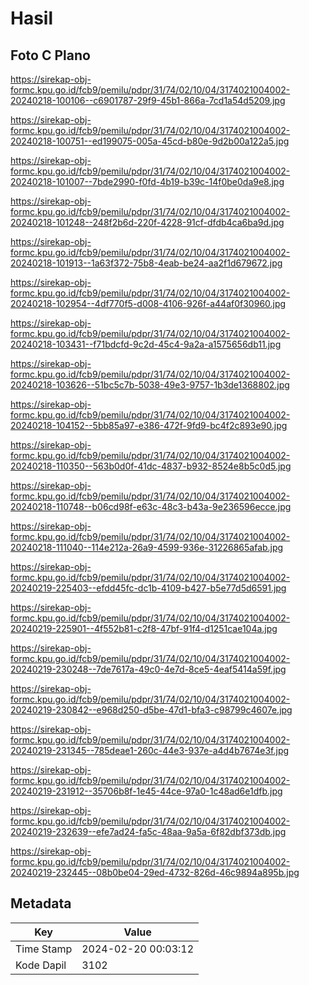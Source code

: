 # Hasil

## Foto C Plano

https://sirekap-obj-formc.kpu.go.id/fcb9/pemilu/pdpr/31/74/02/10/04/3174021004002-20240218-100106--c6901787-29f9-45b1-866a-7cd1a54d5209.jpg

https://sirekap-obj-formc.kpu.go.id/fcb9/pemilu/pdpr/31/74/02/10/04/3174021004002-20240218-100751--ed199075-005a-45cd-b80e-9d2b00a122a5.jpg

https://sirekap-obj-formc.kpu.go.id/fcb9/pemilu/pdpr/31/74/02/10/04/3174021004002-20240218-101007--7bde2990-f0fd-4b19-b39c-14f0be0da9e8.jpg

https://sirekap-obj-formc.kpu.go.id/fcb9/pemilu/pdpr/31/74/02/10/04/3174021004002-20240218-101248--248f2b6d-220f-4228-91cf-dfdb4ca6ba9d.jpg

https://sirekap-obj-formc.kpu.go.id/fcb9/pemilu/pdpr/31/74/02/10/04/3174021004002-20240218-101913--1a63f372-75b8-4eab-be24-aa2f1d679672.jpg

https://sirekap-obj-formc.kpu.go.id/fcb9/pemilu/pdpr/31/74/02/10/04/3174021004002-20240218-102954--4df770f5-d008-4106-926f-a44af0f30960.jpg

https://sirekap-obj-formc.kpu.go.id/fcb9/pemilu/pdpr/31/74/02/10/04/3174021004002-20240218-103431--f71bdcfd-9c2d-45c4-9a2a-a1575656db11.jpg

https://sirekap-obj-formc.kpu.go.id/fcb9/pemilu/pdpr/31/74/02/10/04/3174021004002-20240218-103626--51bc5c7b-5038-49e3-9757-1b3de1368802.jpg

https://sirekap-obj-formc.kpu.go.id/fcb9/pemilu/pdpr/31/74/02/10/04/3174021004002-20240218-104152--5bb85a97-e386-472f-9fd9-bc4f2c893e90.jpg

https://sirekap-obj-formc.kpu.go.id/fcb9/pemilu/pdpr/31/74/02/10/04/3174021004002-20240218-110350--563b0d0f-41dc-4837-b932-8524e8b5c0d5.jpg

https://sirekap-obj-formc.kpu.go.id/fcb9/pemilu/pdpr/31/74/02/10/04/3174021004002-20240218-110748--b06cd98f-e63c-48c3-b43a-9e236596ecce.jpg

https://sirekap-obj-formc.kpu.go.id/fcb9/pemilu/pdpr/31/74/02/10/04/3174021004002-20240218-111040--114e212a-26a9-4599-936e-31226865afab.jpg

https://sirekap-obj-formc.kpu.go.id/fcb9/pemilu/pdpr/31/74/02/10/04/3174021004002-20240219-225403--efdd45fc-dc1b-4109-b427-b5e77d5d6591.jpg

https://sirekap-obj-formc.kpu.go.id/fcb9/pemilu/pdpr/31/74/02/10/04/3174021004002-20240219-225901--4f552b81-c2f8-47bf-91f4-d1251cae104a.jpg

https://sirekap-obj-formc.kpu.go.id/fcb9/pemilu/pdpr/31/74/02/10/04/3174021004002-20240219-230248--7de7617a-49c0-4e7d-8ce5-4eaf5414a59f.jpg

https://sirekap-obj-formc.kpu.go.id/fcb9/pemilu/pdpr/31/74/02/10/04/3174021004002-20240219-230842--e968d250-d5be-47d1-bfa3-c98799c4607e.jpg

https://sirekap-obj-formc.kpu.go.id/fcb9/pemilu/pdpr/31/74/02/10/04/3174021004002-20240219-231345--785deae1-260c-44e3-937e-a4d4b7674e3f.jpg

https://sirekap-obj-formc.kpu.go.id/fcb9/pemilu/pdpr/31/74/02/10/04/3174021004002-20240219-231912--35706b8f-1e45-44ce-97a0-1c48ad6e1dfb.jpg

https://sirekap-obj-formc.kpu.go.id/fcb9/pemilu/pdpr/31/74/02/10/04/3174021004002-20240219-232639--efe7ad24-fa5c-48aa-9a5a-6f82dbf373db.jpg

https://sirekap-obj-formc.kpu.go.id/fcb9/pemilu/pdpr/31/74/02/10/04/3174021004002-20240219-232445--08b0be04-29ed-4732-826d-46c9894a895b.jpg


## Metadata

| Key        | Value               |
| ---------- | ------------------- |
| Time Stamp | 2024-02-20 00:03:12 |
| Kode Dapil | 3102                |



